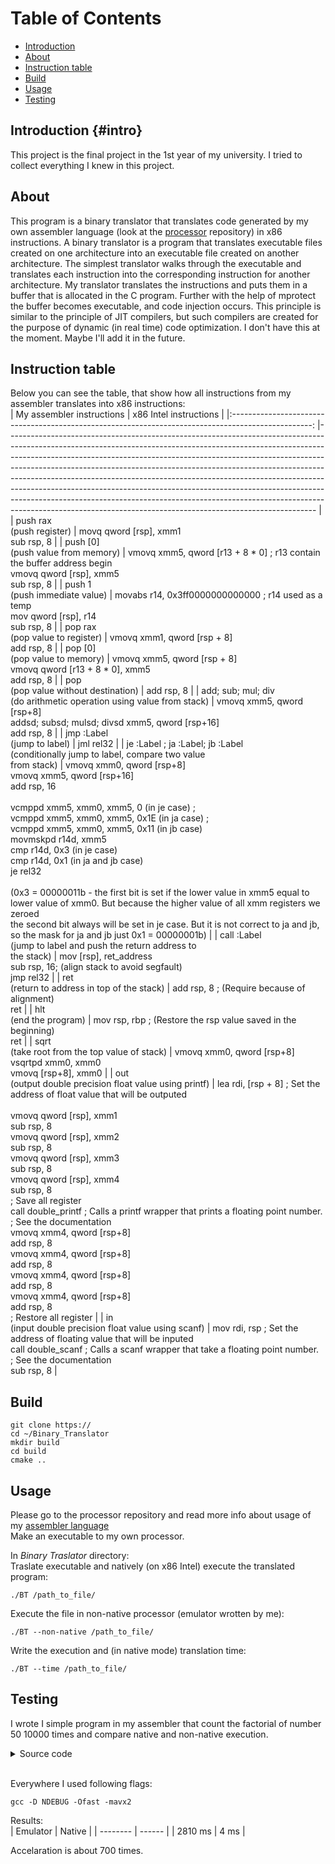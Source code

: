 # Table of Contents
* [Introduction](#intro)
* [About](#about)
* [Instruction table](#instructions)
* [Build](#build)
* [Usage](#usage)
* [Testing](#testing)


## Introduction {#intro}
This project is the final project in the 1st year of my university. I tried to collect everything I knew in this project. 
## About <a name="about"></a>
This program is a binary translator that translates
code generated by my own assembler language (look at the [processor](https://github.com/krisszzzz/proccessor) repository) in x86 instructions.
A binary translator is a program that translates executable files created on one architecture into an executable file created on another architecture. The simplest translator walks through the executable and translates each instruction into the corresponding instruction for another architecture. My translator translates the instructions and puts them in a buffer that is allocated in the C program. Further with the help of mprotect the buffer becomes executable, and code injection occurs. This principle is similar to the principle of JIT compilers, but such compilers are created for the purpose of dynamic (in real time) code optimization. I don't have this at the moment. Maybe I'll add it in the future.  

## Instruction table <a name="instructions"></a>

Below you can see the table, that show how all instructions from my assembler translates into x86 instructions:  
|                                     My assembler instructions                                      	| x86 Intel instructions                                                                                                                                                                                                                                                                                                                                                                                                                                                                                                                                                                                                                        	|
|:--------------------------------------------------------------------------------------------------:	|-----------------------------------------------------------------------------------------------------------------------------------------------------------------------------------------------------------------------------------------------------------------------------------------------------------------------------------------------------------------------------------------------------------------------------------------------------------------------------------------------------------------------------------------------------------------------------------------------------------------------------------------------	|
|                                     push rax<br>(push register)                                    	| movq qword [rsp], xmm1<br>sub rsp, 8                                                                                                                                                                                                                                                                                                                                                                                                                                                                                                                                                                                                          	|
|                                push [0]<br>(push value from memory)                                	| vmovq xmm5, qword [r13 + 8 * 0] ; r13 contain the buffer address begin<br>vmovq qword [rsp], xmm5<br>sub rsp, 8                                                                                                                                                                                                                                                                                                                                                                                                                                                                                                                               	|
|                                  push 1<br>(push immediate value)                                  	| movabs r14, 0x3ff0000000000000 ; r14 used as a temp<br>mov qword [rsp], r14<br>sub rsp, 8                                                                                                                                                                                                                                                                                                                                                                                                                                                                                                                                                     	|
|                                 pop rax<br>(pop value to register)                                 	| vmovq xmm1, qword [rsp + 8]<br>add rsp, 8                                                                                                                                                                                                                                                                                                                                                                                                                                                                                                                                                                                                     	|
|                                  pop [0]<br>(pop value to memory)                                  	| vmovq xmm5, qword [rsp + 8]<br>vmovq qword [r13 + 8 * 0], xmm5<br>add rsp, 8                                                                                                                                                                                                                                                                                                                                                                                                                                                                                                                                                                  	|
|                               pop<br>(pop value without destination)                               	| add rsp, 8                                                                                                                                                                                                                                                                                                                                                                                                                                                                                                                                                                                                                                    	|
|               add; sub; mul; div<br>(do arithmetic operation using value from stack)               	| vmovq xmm5, qword [rsp+8]<br>addsd; subsd; mulsd; divsd xmm5, qword [rsp+16]<br>add rsp, 8                                                                                                                                                                                                                                                                                                                                                                                                                                                                                                                                                    	|
|                                    jmp :Label<br>(jump to label)                                   	| jml rel32                                                                                                                                                                                                                                                                                                                                                                                                                                                                                                                                                                                                                                     	|
| je :Label ; ja :Label; jb :Label<br>(conditionally jump to label, compare two value<br>from stack) 	| vmovq xmm0, qword [rsp+8]<br>vmovq xmm5, qword [rsp+16]<br>add rsp, 16<br><br>vcmppd xmm5, xmm0, xmm5, 0 (in je case) ;<br>vcmppd xmm5, xmm0, xmm5, 0x1E (in ja case) ;<br>vcmppd xmm5, xmm0, xmm5, 0x11 (in jb case)<br>movmskpd r14d, xmm5<br>cmp r14d, 0x3 (in je case)<br>cmp r14d, 0x1 (in ja and jb case)<br>je rel32<br><br>(0x3 = 00000011b - the first bit is set if the lower value in xmm5 equal to<br> lower value of xmm0. But because the higher value of all xmm registers we zeroed<br> the second bit always will be set in je case. But it is not correct to ja and jb,<br> so the mask for ja and jb just 0x1 = 00000001b) 	|
|             call :Label<br>(jump to label and push the return address to <br>the stack)            	| mov [rsp], ret_address<br>sub rsp, 16; (align stack to avoid segfault)<br>jmp rel32                                                                                                                                                                                                                                                                                                                                                                                                                                                                                                                                                           	|
|                           ret<br>(return to address in top of the stack)                           	| add rsp, 8 ; (Require because of alignment)<br>ret                                                                                                                                                                                                                                                                                                                                                                                                                                                                                                                                                                                            	|
|                                      hlt<br>(end the program)                                      	| mov rsp, rbp ; (Restore the rsp value saved in the beginning)<br>ret                                                                                                                                                                                                                                                                                                                                                                                                                                                                                                                                                                          	|
|                           sqrt<br>(take root from the top value of stack)                          	| vmovq xmm0, qword [rsp+8]<br>vsqrtpd xmm0, xmm0<br>vmovq [rsp+8], xmm0                                                                                                                                                                                                                                                                                                                                                                                                                                                                                                                                                                        	|
|                      out<br>(output double precision float value using printf)                     	| lea rdi, [rsp + 8] ; Set the address of float value that will be outputed<br><br>vmovq qword [rsp], xmm1<br>sub rsp, 8<br>vmovq qword [rsp], xmm2<br>sub rsp, 8<br>vmovq qword [rsp], xmm3<br>sub rsp, 8<br>vmovq qword [rsp], xmm4<br>sub rsp, 8<br>; Save all register<br>call double_printf ; Calls a printf wrapper that prints a floating point number.<br>                   ; See the documentation<br>vmovq xmm4, qword [rsp+8]<br>add rsp, 8<br>vmovq xmm4, qword [rsp+8]<br>add rsp, 8<br>vmovq xmm4, qword [rsp+8]<br>add rsp, 8<br>vmovq xmm4, qword [rsp+8]<br>add rsp, 8<br>; Restore all register                              	|
|                       in<br>(input double precision float value using scanf)                       	| mov rdi, rsp ; Set the address of floating value that will be inputed<br>call double_scanf ; Calls a scanf wrapper that take a floating point  number.<br>                  ; See the documentation<br>sub rsp, 8                                                                                                                                                                                                                                                                                                                                                                                                                             	|
## Build <a name="build"></a>
~~~
git clone https://
cd ~/Binary_Translator
mkdir build
cd build
cmake ..
~~~

## Usage <a name="usage"></a>
Please go to the processor repository and read more info about usage of my [assembler language](https://github.com/krisszzzz/proccessor)  
Make an executable to my own processor.  

In *Binary Traslator* directory:   
Traslate executable and natively (on x86 Intel) execute the translated program:
~~~shell
./BT /path_to_file/
~~~

Execute the file in non-native processor (emulator wrotten by me):
~~~shell
./BT --non-native /path_to_file/
~~~

Write the execution and (in native mode) translation time:
~~~shell
./BT --time /path_to_file/
~~~

## Testing <a name="testing"></a>
I wrote I simple program in my assembler that count the factorial of number 50 10000 times and compare native and non-native execution.  
<details>

<summary>Source code</summary>

~~~
:5
push 50
pop ax

push 0
pop bx

push 1
pop [0]

:3
push bx
push 1
add
pop bx
push bx
push bx

push [0]
mul
pop [0]

push ax
ja :3

push cx
push 1
add
pop cx
push cx
push 10000
ja :5

push [0]
out
hlt 
~~~
</details>
</br>

Everywhere I used following flags:  
~~~
gcc -D NDEBUG -Ofast -mavx2 
~~~

Results:  
| Emulator | Native |
| -------- | ------ |
|  2810 ms |  4 ms  |

Accelaration is about 700 times.  
